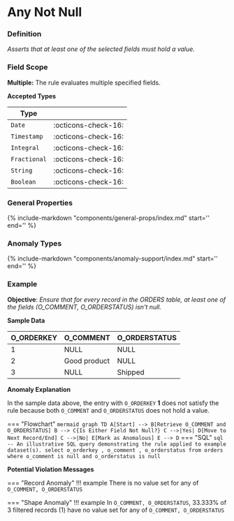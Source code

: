 # Any Not Null

### Definition

*Asserts that at least one of the selected fields must hold a value.*

### Field Scope

**Multiple:** The rule evaluates multiple specified fields.

**Accepted Types**

| Type          |                          |
|---------------|--------------------------|
| `Date`        | <div style="text-align:center">:octicons-check-16:</div>  |
| `Timestamp`   | <div style="text-align:center">:octicons-check-16:</div>  |
| `Integral`    | <div style="text-align:center">:octicons-check-16:</div>  |
| `Fractional`  | <div style="text-align:center">:octicons-check-16:</div>  |
| `String`      | <div style="text-align:center">:octicons-check-16:</div>  |
| `Boolean`     | <div style="text-align:center">:octicons-check-16:</div>  |

### General Properties

{%
    include-markdown "components/general-props/index.md"
    start='<!-- all-props--start -->'
    end='<!-- all-props--end -->'
%}

### Anomaly Types

{%
    include-markdown "components/anomaly-support/index.md"
    start='<!-- all-types--start -->'
    end='<!-- all-types--end -->'
%}

### Example

**Objective**: *Ensure that for every record in the ORDERS table, at least one of the fields (O_COMMENT, O_ORDERSTATUS) isn't null.*

**Sample Data**

| O_ORDERKEY | O_COMMENT          | O_ORDERSTATUS |
|------------|--------------------|---------------|
| 1          | <span class="text-negative">NULL</span> | <span class="text-negative">NULL</span> |
| 2          | Good product      | NULL          |
| 3          | NULL               | Shipped       |

**Anomaly Explanation**

In the sample data above, the entry with `O_ORDERKEY` **1** does not satisfy the rule because both `O_COMMENT` and `O_ORDERSTATUS` does not hold a value.

=== "Flowchart"
    ``` mermaid
    graph TD
    A[Start] --> B[Retrieve O_COMMENT and O_ORDERSTATUS]
    B --> C{Is Either Field Not Null?}
    C -->|Yes| D[Move to Next Record/End]
    C -->|No| E[Mark as Anomalous]
    E --> D
    ```
=== "SQL"
    ```sql
    -- An illustrative SQL query demonstrating the rule applied to example dataset(s).
    select
        o_orderkey
        , o_comment
        , o_orderstatus
    from orders 
    where
        o_comment is null
        and o_orderstatus is null
    ```

**Potential Violation Messages**

=== "Record Anomaly"
    !!! example
        There is no value set for any of `O_COMMENT, O_ORDERSTATUS`

=== "Shape Anomaly"
    !!! example
        In `O_COMMENT, O_ORDERSTATUS`, 33.333% of 3 filtered records (1) have no value set for any of `O_COMMENT, O_ORDERSTATUS`
